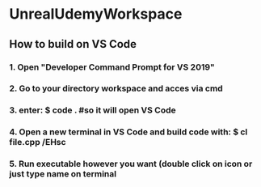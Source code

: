 # UnrealUdemyWorkspace

## How to build on VS Code
### 1. Open "Developer Command Prompt for VS 2019"
### 2. Go to your directory workspace and acces via cmd
### 3. enter: $ code . #so it will open VS Code
### 4. Open a new terminal in VS Code and build code with: $ cl file.cpp /EHsc 
### 5. Run executable however you want (double click on icon or just type name on terminal